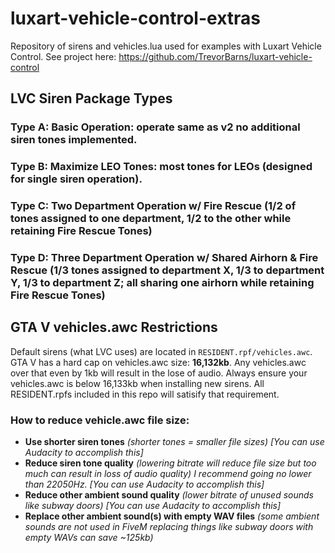 # luxart-vehicle-control-extras
Repository of sirens and vehicles.lua used for examples with Luxart Vehicle Control. See project here: https://github.com/TrevorBarns/luxart-vehicle-control

## LVC Siren Package Types
### Type A: Basic Operation: operate same as v2 no additional siren tones implemented.
### Type B: Maximize LEO Tones: most tones for LEOs (designed for single siren operation).
### Type C: Two Department Operation w/ Fire Rescue (1/2 of tones assigned to one department, 1/2 to the other while retaining Fire Rescue Tones)
### Type D: Three Department Operation w/ Shared Airhorn & Fire Rescue (1/3 tones assigned to department X, 1/3 to department Y, 1/3 to department Z; all sharing one airhorn while retaining Fire Rescue Tones)

## GTA V vehicles.awc Restrictions
Default sirens (what LVC uses) are located in `RESIDENT.rpf/vehicles.awc`. GTA V has a hard cap on vehicles.awc size: __16,132kb__. Any vehicles.awc over that even by 1kb will result in the lose of audio. Always ensure your vehicles.awc is below 16,133kb when installing new sirens. All RESIDENT.rpfs included in this repo will satisify that requirement. 
### How to reduce vehicle.awc file size:
- __Use shorter siren tones__ *(shorter tones = smaller file sizes) [You can use Audacity to accomplish this]*
- __Reduce siren tone quality__ *(lowering bitrate will reduce file size but too much can result in loss of audio quality) I recommend going no lower than 22050Hz. [You can use Audacity to accomplish this]*
- __Reduce other ambient sound quality__ *(lower bitrate of unused sounds like subway doors) [You can use Audacity to accomplish this]*
- __Replace other ambient sound(s) with empty WAV files__ *(some ambient sounds are not used in FiveM replacing things like subway doors with empty WAVs can save ~125kb)*
